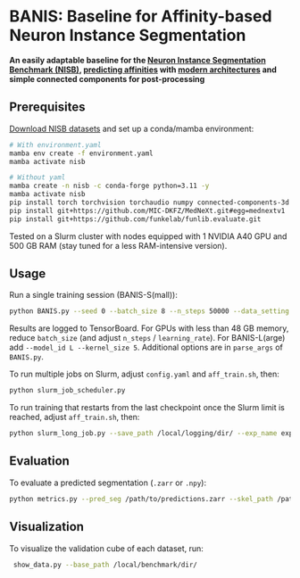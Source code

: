 # BANIS: Baseline for Affinity-based Neuron Instance Segmentation

**An easily adaptable baseline for the [Neuron Instance Segmentation Benchmark (NISB)](https://structuralneurobiologylab.github.io/nisb/), [predicting affinities](https://arxiv.org/abs/1706.00120) with [modern architectures](https://arxiv.org/abs/2303.09975) and simple connected components for post-processing**

## Prerequisites

[Download NISB datasets](https://structuralneurobiologylab.github.io/nisb/) and set up a conda/mamba environment:

```bash
# With environment.yaml
mamba env create -f environment.yaml
mamba activate nisb

# Without yaml
mamba create -n nisb -c conda-forge python=3.11 -y
mamba activate nisb 
pip install torch torchvision torchaudio numpy connected-components-3d numba pytorch-lightning zarr monai scipy cython tensorboard
pip install git+https://github.com/MIC-DKFZ/MedNeXt.git#egg=mednextv1
pip install git+https://github.com/funkelab/funlib.evaluate.git 
```

Tested on a Slurm cluster with nodes equipped with 1 NVIDIA A40 GPU and 500 GB RAM (stay tuned for a less RAM-intensive version).

## Usage

Run a single training session (BANIS-S(mall)):

```bash
python BANIS.py --seed 0 --batch_size 8 --n_steps 50000 --data_setting base --base_data_path /local/dataset/dir/ --save_path /local/logging/dir/
```
Results are logged to TensorBoard. For GPUs with less than 48 GB memory, reduce `batch_size` (and adjust `n_steps` / `learning_rate`). For BANIS-L(arge) add `--model_id L --kernel_size 5`. Additional options are in `parse_args` of `BANIS.py`.

To run multiple jobs on Slurm, adjust `config.yaml` and `aff_train.sh`, then:

```bash
python slurm_job_scheduler.py
```

To run training that restarts from the last checkpoint once the Slurm limit is reached, adjust `aff_train.sh`, then:

```bash
python slurm_long_job.py --save_path /local/logging/dir/ --exp_name experiment_name [--other_arguments]
```

## Evaluation

To evaluate a predicted segmentation (`.zarr` or `.npy`):

```bash
python metrics.py --pred_seg /path/to/predictions.zarr --skel_path /path/to/skeleton.pkl [--load_to_memory]
```

## Visualization

To visualize the validation cube of each dataset, run:

```bash
 show_data.py --base_path /local/benchmark/dir/ 
```


